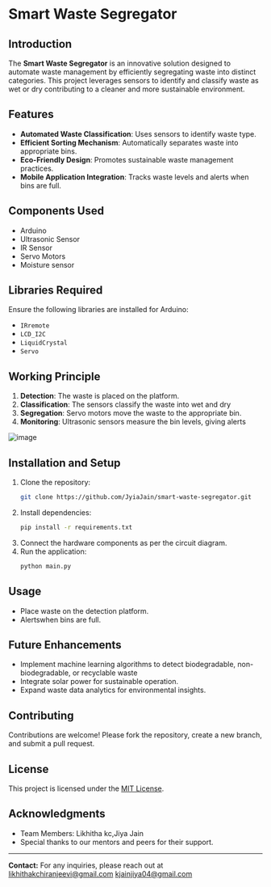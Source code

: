 # Smart Waste Segregator

## Introduction
The **Smart Waste Segregator** is an innovative solution designed to automate waste management by efficiently segregating waste into distinct categories. This project leverages sensors  to identify and classify waste as wet or dry contributing to a cleaner and more sustainable environment.

## Features
- **Automated Waste Classification**: Uses sensors  to identify waste type.
- **Efficient Sorting Mechanism**: Automatically separates waste into appropriate bins.
- **Eco-Friendly Design**: Promotes sustainable waste management practices.
- **Mobile Application Integration**: Tracks waste levels and alerts when bins are full.

## Components Used
- Arduino 
- Ultrasonic Sensor
- IR Sensor
- Servo Motors
- Moisture sensor

## Libraries Required
Ensure the following libraries are installed for Arduino:
- `IRremote`
- `LCD_I2C`
- `LiquidCrystal`
- `Servo`

## Working Principle
1. **Detection**: The waste is placed on the platform.
2. **Classification**: The sensors classify the waste into wet and dry
3. **Segregation**: Servo motors move the waste to the appropriate bin.
4. **Monitoring**: Ultrasonic sensors measure the bin levels, giving alerts

![image](https://github.com/user-attachments/assets/c8921496-712d-40fa-a3dc-347cd365c510)

## Installation and Setup
1. Clone the repository:
    ```bash
    git clone https://github.com/JyiaJain/smart-waste-segregator.git
    ```
2. Install dependencies:
    ```bash
    pip install -r requirements.txt
    ```
3. Connect the hardware components as per the circuit diagram.
4. Run the application:
    ```bash
    python main.py
    ```

## Usage
- Place waste on the detection platform.
- Alertswhen bins are full.

## Future Enhancements
- Implement machine learning algorithms to detect biodegradable, non-biodegradable, or recyclable waste
- Integrate solar power for sustainable operation.
- Expand waste data analytics for environmental insights.

## Contributing
Contributions are welcome! Please fork the repository, create a new branch, and submit a pull request.

## License
This project is licensed under the [MIT License](LICENSE).

## Acknowledgments
- Team Members: Likhitha kc,Jiya Jain
- Special thanks to our mentors and peers for their support.

---
**Contact:** For any inquiries, please reach out at likhithakchiranjeevi@gmail.com kjainjiya04@gmail.com


